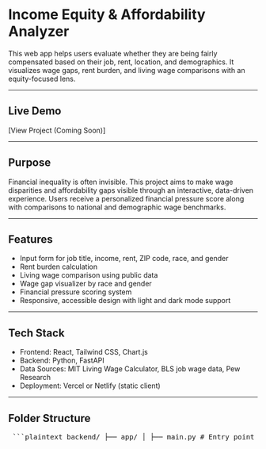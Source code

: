 # Income Equity & Affordability Analyzer

This web app helps users evaluate whether they are being fairly compensated based on their job, rent, location, and demographics. It visualizes wage gaps, rent burden, and living wage comparisons with an equity-focused lens.

---

## Live Demo  
[View Project (Coming Soon)]

---

## Purpose

Financial inequality is often invisible. This project aims to make wage disparities and affordability gaps visible through an interactive, data-driven experience. Users receive a personalized financial pressure score along with comparisons to national and demographic wage benchmarks.

---

## Features

- Input form for job title, income, rent, ZIP code, race, and gender
- Rent burden calculation
- Living wage comparison using public data
- Wage gap visualizer by race and gender
- Financial pressure scoring system
- Responsive, accessible design with light and dark mode support

---

## Tech Stack

- Frontend: React, Tailwind CSS, Chart.js
- Backend: Python, FastAPI
- Data Sources: MIT Living Wage Calculator, BLS job wage data, Pew Research
- Deployment: Vercel or Netlify (static client)
  

---

## Folder Structure

<pre lang="markdown"> ```plaintext backend/ ├── app/ │ ├── main.py # Entry point for the FastAPI app │ ├── routers/ # API route handlers (e.g., /analyze, /wage-gap) │ ├── models/ # Pydantic models (request/response schemas) │ ├── services/ # Core logic (calculations, comparisons, etc.) │ └── data/ # Static data (CSVs, JSONs, etc.) ├── requirements.txt # Python dependencies └── README.md # Project overview & setup instructions ``` </pre>

